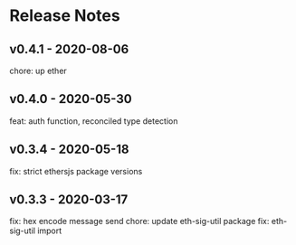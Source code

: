 # Release Notes

## v0.4.1 - 2020-08-06
chore: up ether

## v0.4.0 - 2020-05-30
feat: auth function, reconciled type detection

## v0.3.4 - 2020-05-18
fix: strict ethersjs package versions

## v0.3.3 - 2020-03-17
fix: hex encode message send
chore: update eth-sig-util package
fix: eth-sig-util import
